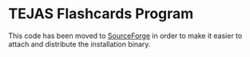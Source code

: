 # TEJAS Flashcards Program

This code has been moved to [SourceForge](https://sourceforge.net/projects/tejas-flashcards/]) in order to make it easier to attach and distribute the installation binary.
